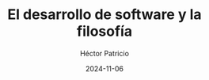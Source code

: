---
title: "El desarrollo de software y la filosofía"
date: 2024-11-06
author: Héctor Patricio
tags:
comments: true
excerpt: "La filosofía es la base de casi todo el conocimiento humano, hablemos de ella y de las relaciones directas que tiene con el desarrollo de software."
header:
  overlay_image: #image
  teaser: #image
  overlay_filter: rgba(0, 0, 0, 0.5)
---